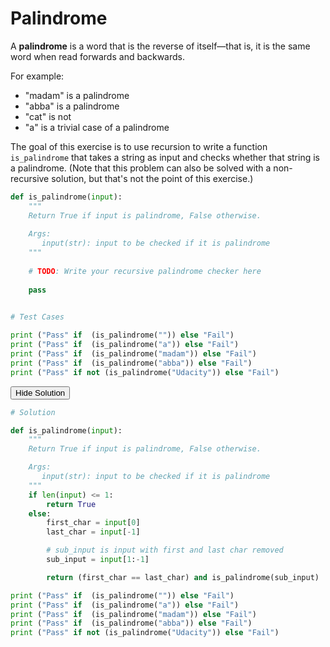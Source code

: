 
# Palindrome

A **palindrome** is a word that is the reverse of itself—that is, it is the same word when read forwards and backwards.

For example:
*  "madam" is a palindrome
* "abba" is a palindrome
*  "cat" is not
*  "a" is a trivial case of a palindrome

The goal of this exercise is to use recursion to write a function `is_palindrome` that takes a string as input and checks whether that string is a palindrome. (Note that this problem can also be solved with a non-recursive solution, but that's not the point of this exercise.)


```python
def is_palindrome(input):
    """
    Return True if input is palindrome, False otherwise.
    
    Args:
       input(str): input to be checked if it is palindrome
    """
    
    # TODO: Write your recursive palindrome checker here
    
    pass
        
```


```python
# Test Cases

print ("Pass" if  (is_palindrome("")) else "Fail")
print ("Pass" if  (is_palindrome("a")) else "Fail")
print ("Pass" if  (is_palindrome("madam")) else "Fail")
print ("Pass" if  (is_palindrome("abba")) else "Fail")
print ("Pass" if not (is_palindrome("Udacity")) else "Fail")

```

<span class="graffiti-highlight graffiti-id_crohunx-id_mwh78k9"><i></i><button>Hide Solution</button></span>


```python
# Solution

def is_palindrome(input):
    """
    Return True if input is palindrome, False otherwise.

    Args:
       input(str): input to be checked if it is palindrome
    """
    if len(input) <= 1:
        return True
    else:
        first_char = input[0]
        last_char = input[-1]

        # sub_input is input with first and last char removed
        sub_input = input[1:-1]

        return (first_char == last_char) and is_palindrome(sub_input)

print ("Pass" if  (is_palindrome("")) else "Fail")
print ("Pass" if  (is_palindrome("a")) else "Fail")
print ("Pass" if  (is_palindrome("madam")) else "Fail")
print ("Pass" if  (is_palindrome("abba")) else "Fail")
print ("Pass" if not (is_palindrome("Udacity")) else "Fail")

```


```python

```
